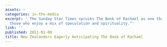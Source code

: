 ```yaml
---
assets: ~
categories: in-the-media
excerpt: ' The Sunday Star Times spruiks The Book of Rachael as one that “will intrigue
  those who enjoy a mix of speculation and spirituality.”'
link: ''
published: 2011-01-09
title: New Zealanders Eagerly Anticipating The Book of Rachael
---
```

